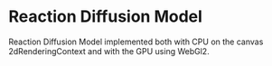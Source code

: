 # Reaction Diffusion Model
Reaction Diffusion Model implemented both with CPU on the canvas 2dRenderingContext and with the GPU using WebGl2.
